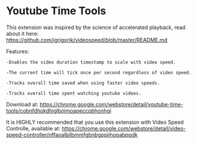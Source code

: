 # Youtube Time Tools 

This extension was inspired by the science of accelerated playback, read about it here: https://github.com/igrigorik/videospeed/blob/master/README.md

Features: 

	-Enables the video duration timestamp to scale with video speed.

	-The current time will tick once per second regardless of video speed.

	-Tracks overall time saved when using faster video speeds.

	-Tracks overall time spent watching youtube videos.

Download at: https://chrome.google.com/webstore/detail/youtube-time-tools/cobnfdhokdhiglbojmoapeccpbhonhgi

It is HIGHLY recommended that you use this extension with Video Speed Controlle, available at: https://chrome.google.com/webstore/detail/video-speed-controller/nffaoalbilbmmfgbnbgppjihopabppdk


